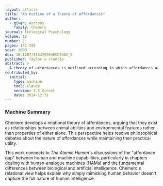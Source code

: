 ```yaml
---
layout: article
title: "An Outline of a Theory of Affordances"
author:
  - given: Anthony
    family: Chemero
journal: Ecological Psychology
volume: 15
number: 2
pages: 181-195
year: 2003
doi: 10.1207/S15326969ECO1502_5
publisher: Taylor & Francis
abstract: >
  A theory of affordances is outlined according to which affordances are relations between the abilities of animals and features of the environment. As relations, affordances are both real and perceivable but are not properties of either the environment or the animal. I argue that this theory has advantages over extant theories of affordances and briefly discuss the relations among affordances and niches, perceivers, and events.
contributed_by:
  initial:
    type: machine
    tool: Claude
    version: 3.5 Sonnet
    date: 2024-12-31
---
```


<div class="machine-commentary" markdown="1">

### Machine Summary

Chemero develops a relational theory of affordances, arguing that they exist as relationships between animal abilities and environmental features rather than properties of either alone. This perspective helps resolve philosophical debates about the nature of affordances while maintaining their practical utility.

This work connects to *The Atomic Human*'s discussions of the "affordance gap" between human and machine capabilities, particularly in chapters dealing with human-analogue machines (HAMs) and the fundamental differences between biological and artificial intelligence. Chemero's relational view helps explain why simply mimicking human behavior doesn't capture the full nature of human intelligence.

</div>
